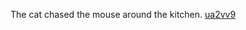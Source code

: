 The cat chased the mouse around the kitchen. <a href="https://en.ueh.edu.vn/new-free-robux_HP67RD.pdf">ua2vv9</a>
